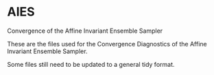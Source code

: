 # AIES
Convergence of the Affine Invariant Ensemble Sampler

These are the files used for the Convergence Diagnostics of the Affine Invariant Ensemble Sampler.

Some files still need to be updated to a general tidy format.   


